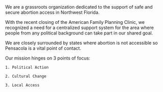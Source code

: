 <style>
  body {
    margin: auto 0;
  }
  main {
    margin: auto 0;
    max-width: unset;
  }
</style>
<div class="frontpage" markdown=1>
  We are a grassroots organization dedicated to the support of safe and secure abortion access in Northwest Florida.

  With the recent closing of the American Family Planning Clinic, we recognized a need for a centralized support system for the area where people from any political background can take part in our shared goal.

  We are closely surrounded by states where abortion is not accessible so Pensacola is a vital point of contact.

  Our mission hinges on 3 points of focus:

    1. Political Action

    2. Cultural Change

    3. Local Access
</div>

<section>
  <div class="row">
    <div class="col">
     <h2></h2>
    </div>
  </div>
</section>
